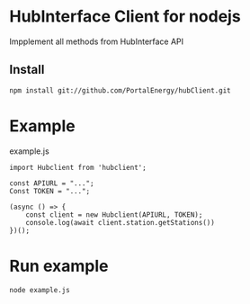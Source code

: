 # HubInterface Client for nodejs

Impplement all methods from HubInterface API


## Install

`npm install git://github.com/PortalEnergy/hubClient.git`

# Example 

example.js

```
import Hubclient from 'hubclient';

const APIURL = "...";
Const TOKEN = "...";

(async () => {
    const client = new Hubclient(APIURL, TOKEN);
    console.log(await client.station.getStations())
})();
```

# Run example

`node example.js`